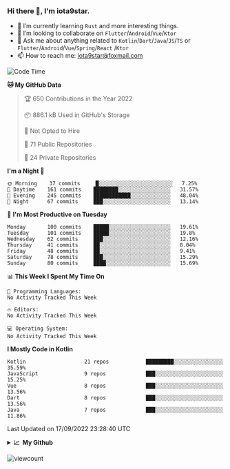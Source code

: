 ### Hi there 👋, I'm iota9star.

- 🌱 I’m currently learning `Rust` and more interesting things.
- 👯 I’m looking to collaborate on `Flutter`/`Android`/`Vue`/`Ktor`
- 💬 Ask me about anything related to `Kotlin`/`Dart`/`Java`/`JS`/`TS` or `Flutter`/`Android`/`Vue`/`Spring`/`React`
  /`Ktor`
- 📫 How to reach me: [iota9star@foxmail.com](iota9star@foxmail.com)



<!--START_SECTION:waka-->
![Code Time](http://img.shields.io/badge/Code%20Time-3%2C090%20hrs%2054%20mins-blue)

**🐱 My GitHub Data** 

> 🏆 650 Contributions in the Year 2022
 > 
> 📦 886.1 kB Used in GitHub's Storage 
 > 
> 🚫 Not Opted to Hire
 > 
> 📜 71 Public Repositories 
 > 
> 🔑 24 Private Repositories  
 > 
**I'm a Night 🦉** 

```text
🌞 Morning    37 commits     █░░░░░░░░░░░░░░░░░░░░░░░░   7.25% 
🌆 Daytime    161 commits    ████████░░░░░░░░░░░░░░░░░   31.57% 
🌃 Evening    245 commits    ████████████░░░░░░░░░░░░░   48.04% 
🌙 Night      67 commits     ███░░░░░░░░░░░░░░░░░░░░░░   13.14%

```
📅 **I'm Most Productive on Tuesday** 

```text
Monday       100 commits    █████░░░░░░░░░░░░░░░░░░░░   19.61% 
Tuesday      101 commits    █████░░░░░░░░░░░░░░░░░░░░   19.8% 
Wednesday    62 commits     ███░░░░░░░░░░░░░░░░░░░░░░   12.16% 
Thursday     41 commits     ██░░░░░░░░░░░░░░░░░░░░░░░   8.04% 
Friday       48 commits     ██░░░░░░░░░░░░░░░░░░░░░░░   9.41% 
Saturday     78 commits     ███░░░░░░░░░░░░░░░░░░░░░░   15.29% 
Sunday       80 commits     ████░░░░░░░░░░░░░░░░░░░░░   15.69%

```


📊 **This Week I Spent My Time On** 

```text
💬 Programming Languages: 
No Activity Tracked This Week

🔥 Editors: 
No Activity Tracked This Week

💻 Operating System: 
No Activity Tracked This Week

```

**I Mostly Code in Kotlin** 

```text
Kotlin                   21 repos            █████████░░░░░░░░░░░░░░░░   35.59% 
JavaScript               9 repos             ███░░░░░░░░░░░░░░░░░░░░░░   15.25% 
Vue                      8 repos             ███░░░░░░░░░░░░░░░░░░░░░░   13.56% 
Dart                     8 repos             ███░░░░░░░░░░░░░░░░░░░░░░   13.56% 
Java                     7 repos             ███░░░░░░░░░░░░░░░░░░░░░░   11.86%

```



 Last Updated on 17/09/2022 23:28:40 UTC
<!--END_SECTION:waka-->

<details>
  <summary><b>📈&nbsp;&nbsp;My Github</b></summary>
  <br>
  <img src='https://github-profile-trophy.vercel.app/?username=iota9star'>
  <img src='https://bad-apple-github-readme.vercel.app/api?show_bg=1&username=iota9star&hide_title=true'>
  <img src='http://cr-skills-chart-widget.azurewebsites.net/api/api?username=iota9star'>
</details>


![viewcount](https://count.getloli.com/get/@iota9star?theme=rule34)
